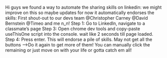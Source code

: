 Hi guys we found a way to automate the sharing skills on linkedin: we might improve on this so  maybe updates
for now it automatically endorses the skills:
First shout-out to our devs team @Christopher Carney @David Bernstein @Timeo and me n_n!
Step 1: Go to LinkedIn, navigate to a classmate’s page
Step 3: Open chrome dev tools and copy-paste useThisOne script into the console. wait like 2 seconds till page loaded.
Step 4: Press enter. This will endorse a pile of skills. May not get all the buttons -->Do it again to get more of them! You can manually click the remaining or just move on with your life or gotta catch em all!